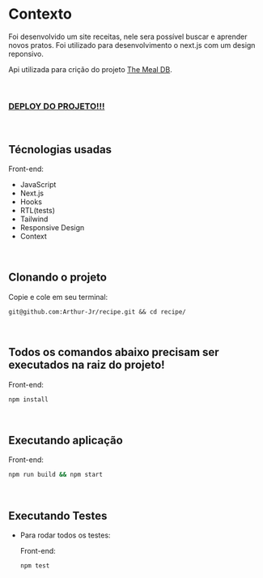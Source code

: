# Contexto
Foi desenvolvido um site receitas, nele sera possível buscar e aprender novos pratos. Foi utilizado para desenvolvimento o next.js com um design reponsivo.

Api utilizada para crição do projeto [The Meal DB](https://www.themealdb.com/api.php).

<br>

### [DEPLOY DO PROJETO!!!](https://aj-user-list-client.herokuapp.com/)

<br>

## Técnologias usadas

Front-end:
  - JavaScript
  - Next.js
  - Hooks
  - RTL(tests)
  - Tailwind
  - Responsive Design
  - Context


<br>

## Clonando o projeto

Copie e cole em seu terminal:

```
git@github.com:Arthur-Jr/recipe.git && cd recipe/
```

<br>

## Todos os comandos abaixo precisam ser executados na raiz do projeto!

Front-end:
```bash
npm install
``` 

<br>

## Executando aplicação
  Front-end:

  ```bash
  npm run build && npm start
  ``` 

<br>

## Executando Testes

* Para rodar todos os testes:

  Front-end:
  ```bash
  npm test
  ``` 
